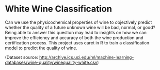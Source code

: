# White Wine Classification
Can we use the physicochemical properties of wine to objectively predict whether the quality of a future unknown wine will be bad, normal, or good? Being able to answer this question may lead to insights on how we can improve the efficiency and accuracy of both the wine production and certification process. This project uses caret in R to train a classification model to predict the quality of wine.

(Dataset source: http://archive.ics.uci.edu/ml/machine-learning-databases/wine-quality/winequality-white.csv)
